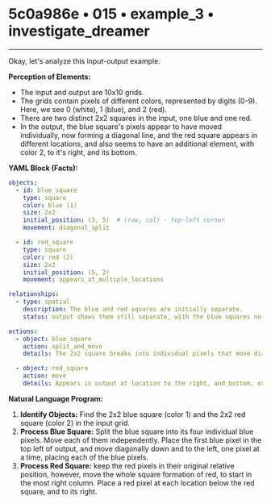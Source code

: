 # 5c0a986e • 015 • example_3 • investigate_dreamer

---
Okay, let's analyze this input-output example.

**Perception of Elements:**

*   The input and output are 10x10 grids.
*   The grids contain pixels of different colors, represented by digits (0-9). Here, we see 0 (white), 1 (blue), and 2 (red).
*   There are two distinct 2x2 squares in the input, one blue and one red.
*   In the output, the blue square's pixels appear to have moved individually, now forming a diagonal line, and the red square appears in different locations, and also seems to have an additional element, with color 2, to it's right, and its bottom.

**YAML Block (Facts):**



```yaml
objects:
  - id: blue_square
    type: square
    color: blue (1)
    size: 2x2
    initial_position: (3, 5)  # (row, col) - top-left corner
    movement: diagonal_split

  - id: red_square
    type: square
    color: red (2)
    size: 2x2
    initial_position: (5, 2)
    movement: appears_at_multiple_locations

relationships:
  - type: spatial
    description: The blue and red squares are initially separate.
    status: output shows them still separate, with the blue squares no longer in square formation

actions:
  - object: blue_square
    action: split_and_move
    details: The 2x2 square breaks into individual pixels that move diagonally.

  - object: red_square
    action: move
    details: Appears in output at location to the right, and bottom, extending the shape.
```



**Natural Language Program:**

1.  **Identify Objects:** Find the 2x2 blue square (color 1) and the 2x2 red square (color 2) in the input grid.
2.  **Process Blue Square:** Split the blue square into its four individual blue pixels. Move each of them independently. Place the first blue pixel in the top left of output, and move diagonally down and to the left, one pixel at a time, placing each of the blue pixels.
3.  **Process Red Square:** keep the red pixels in their original relative position, however, move the whole square formation of red, to start in the most right column. Place a red pixel at each location below the red square, and to its right.


